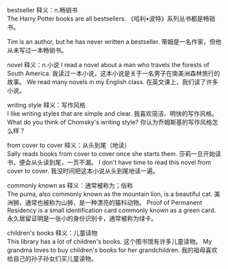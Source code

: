 bestseller 释义：n.畅销书  
The Harry Potter books are all bestsellers.
《哈利•波特》系列丛书都是畅销书。

Tim is an author, but he has never written a bestseller.
蒂姆是一名作家，但他从未写过一本畅销书。

novel 释义：n.小说 
I read a novel about a man who travels the forests of South America.
我读过一本小说，这本小说是关于一名男子在南美洲森林旅行的故事。
We read many novels in my English class.
在英文课上，我们读了许多小说。

writing style 释义：写作风格  
I like writing styles that are simple and clear.
我喜欢简洁、明快的写作风格。
What do you think of Chomsky's writing style?
你认为乔姆斯基的写作风格怎么样？

from cover to cover 释义：从头到尾（地读）  
Sally reads books from cover to cover once she starts them.
莎莉一旦开始读书，便会从头读到尾，一页不漏。
I don't have time to read this novel from cover to cover.
我没时间把这本小说从头到尾地读一遍。

commonly known as 释义：通常被称为；俗称  
The puma, also commonly known as the mountain lion, is a beautiful cat.
美洲狮，通常也被称为山狮，是一种漂亮的猫科动物。
Proof of Permanent Residency is a small identification card commonly known as a green card.
永久居留证明是一张小的身份识别卡，通常被称为绿卡。

children's books  释义：儿童读物  
This library has a lot of children's books.
这个图书馆有许多儿童读物。
My grandma loves to buy children's books for her grandchildren.
我的祖母喜欢给自己的孙子孙女们买儿童读物。
